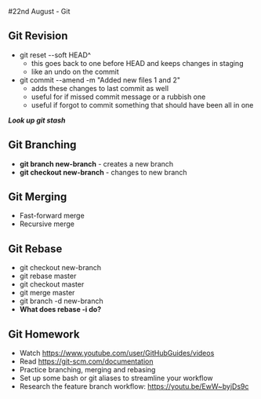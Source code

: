 #22nd August - Git

## Git Revision

* git reset --soft HEAD^
  * this goes back to one before HEAD and keeps changes in staging
  * like an undo on the commit
* git commit --amend -m "Added new files 1 and 2"
  * adds these changes to last commit as well
  * useful for if missed commit message or a rubbish one
  * useful if forgot to commit something that should have been all in one

**_Look up git stash_**

## Git Branching

* **git branch new-branch** - creates a new branch
* **git checkout new-branch** - changes to new branch

## Git Merging

* Fast-forward merge
* Recursive merge

## Git Rebase

* git checkout new-branch
* git rebase master
* git checkout master
* git merge master
* git branch -d new-branch
* **What does rebase -i do?**

## Git Homework

* Watch https://www.youtube.com/user/GitHubGuides/videos
* Read https://git-scm.com/documentation
* Practice branching, merging and rebasing
* Set up some bash or git aliases to streamline your workflow
* Research the feature branch workflow: https://youtu.be/EwW~byjDs9c

